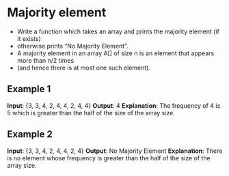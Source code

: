 # Majority element
* Write a function which takes an array and prints the majority element (if it exists)
* otherwise prints “No Majority Element”.
* A majority element in an array A[] of size n is an element that appears more than n/2 times 
* (and hence there is at most one such element). 

## Example 1
**Input**: {3, 3, 4, 2, 4, 4, 2, 4, 4}
**Output**: 4
**Explanation**: The frequency of 4 is 5 which is greater than the half of the size of the array size. 

## Example 2
**Input**: {3, 3, 4, 2, 4, 4, 2, 4}
**Output**: No Majority Element
**Explanation**: There is no element whose frequency is greater than the half of the size of the array size.